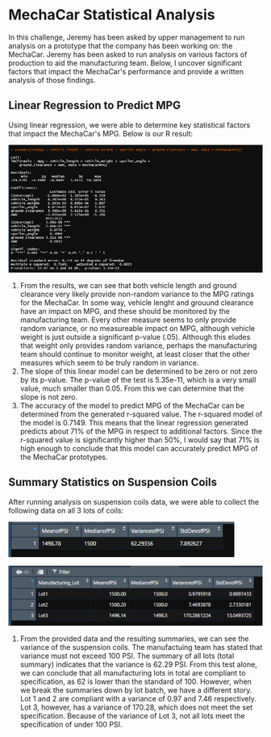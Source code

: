 # MechaCar Statistical Analysis
In this challenge, Jeremy has been asked by upper management to run analysis on a prototype that the company has been working on: the MechaCar. Jeremy has been asked to run analysis on various factors of production to aid the manufacturing team. Below, I uncover significant factors that impact the MechaCar's performance and provide a written analysis of those findings.

## Linear Regression to Predict MPG 
Using linear regression, we were able to determine key statistical factors that impact the MechaCar's MPG. Below is our R result:

![](Images/Deliverable1.PNG)

1. From the results, we can see that both vehicle length and ground clearance very likely provide non-random variance to the MPG ratings for the MechaCar. In some way, vehicle lenght and grouund clearance have an impact on MPG, and these should be monitored by the manufacturing team. Every other measure seems to only provide random variance, or no measureable impact on MPG, although vehicle weight is just outside a significant p-value (.05). Although this eludes that weight only provides random variance, perhaps the manufacturing team should continue to monitor weight, at least closer that the other measures which seem to be truly random in variance.
2. The slope of this linear model can be determined to be zero or not zero by its p-value. The p-value of the test is 5.35e-11, which is a very small value, much smaller than 0.05. From this we can determine that the slope is not zero. 
3. The accuracy of the model to predict MPG of the MechaCar can be determined from the generated r-squared value. The r-squared model of the model is 0.7149. This means that the linear regression generated predicts about 71% of the MPG in respect to additional factors. Since the r-squared value is significantly higher than 50%, I would say that 71% is high enough to conclude that this model can accurately predict MPG of the MechaCar prototypes.

## Summary Statistics on Suspension Coils
After running analysis on suspension coils data, we were able to collect the following data on all 3 lots of coils:

![](Images/total_summary.PNG)

![](Images/lot_summary.PNG)

1. From the provided data and the resulting summaries, we can see the variance of the suspension coils. The manufactuing team has stated that variance must not exceed 100 PSI. The summary of all lots (total summary) indicates that the variance is 62.29 PSI. From this test alone, we can conclude that all manufacturing lots in total are compliant to specification, as 62 is lower than the standard of 100. However, when we break the summaries down by lot batch, we have a different story. Lot 1 and 2 are compliant with a variance of 0.97 and 7.46 respectively. Lot 3, however, has a variance of 170.28, which does not meet the set specification. Because of the variance of Lot 3, not all lots meet the specification of under 100 PSI.


